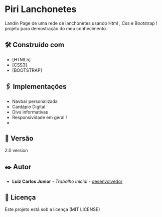 # Piri Lanchonetes
Landin Page de uma rede de lanchonetes usando Html , Css e Bootstrap ! projeto para demostração do meu conhecimento.

## 🛠️ Construído com

* [HTML5]
* [CSS3]
* [BOOTSTRAP]

## 🖇️ Implementações

- Navbar personalizada
- Cardápio Digital
- Divs informativas
- Responsividade em geral !
- 
## 📌 Versão

2.0 version 

## ✒️ Autor

* **Luiz Carlos Junior** - *Trabalho Inicial* - [desenvolvedor](https://github.com/luizcarlosjj)

## 📄 Licença

Este projeto está sob a licença (MIT LICENSE)
